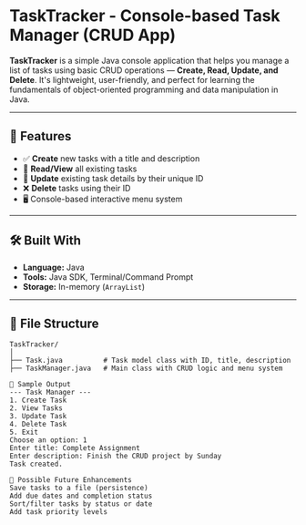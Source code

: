 # TaskTracker - Console-based Task Manager (CRUD App)

**TaskTracker** is a simple Java console application that helps you manage a list of tasks using basic CRUD operations — **Create, Read, Update, and Delete**. It's lightweight, user-friendly, and perfect for learning the fundamentals of object-oriented programming and data manipulation in Java.

---

## 🚀 Features

- ✅ **Create** new tasks with a title and description  
- 📄 **Read/View** all existing tasks  
- 🔁 **Update** existing task details by their unique ID  
- ❌ **Delete** tasks using their ID  
- 🖥️ Console-based interactive menu system

---

## 🛠️ Built With

- **Language:** Java  
- **Tools:** Java SDK, Terminal/Command Prompt  
- **Storage:** In-memory (`ArrayList`)

---

## 📂 File Structure

```text
TaskTracker/
│
├── Task.java          # Task model class with ID, title, description
├── TaskManager.java   # Main class with CRUD logic and menu system

📸 Sample Output
--- Task Manager ---
1. Create Task
2. View Tasks
3. Update Task
4. Delete Task
5. Exit
Choose an option: 1
Enter title: Complete Assignment
Enter description: Finish the CRUD project by Sunday
Task created.

🔮 Possible Future Enhancements
Save tasks to a file (persistence)
Add due dates and completion status
Sort/filter tasks by status or date
Add task priority levels
